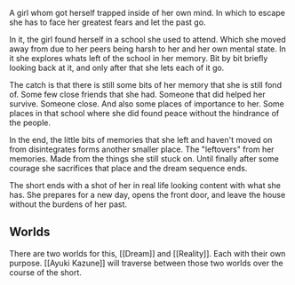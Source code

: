 A girl whom got herself trapped inside of her own mind. In which to escape she has to face her greatest fears and let the past go.

In it, the girl found herself in a school she used to attend. Which she moved away from due to her peers being harsh to her and her own mental state. In it she explores whats left of the school in her memory. Bit by bit briefly looking back at it, and only after that she lets each of it go.

The catch is that there is still some bits of her memory that she is still fond of. Some few close friends that she had. Someone that did helped her survive. Someone close. And also some places of importance to her. Some places in that school where she did found peace without the hindrance of the people.

In the end, the little bits of memories that she left and haven't moved on from disintegrates forms another smaller place. The "leftovers" from her memories. Made from the things she still stuck on. 
Until finally after some courage she sacrifices that place and the dream sequence ends.

The short ends with a shot of her in real life looking content with what she has. She prepares for a new day, opens the front door, and leave the house without the burdens of her past.

## Worlds
There are two worlds for this, [[Dream]] and [[Reality]]. Each with their own purpose. [[Ayuki Kazune]] will traverse between those two worlds over the course of the short.